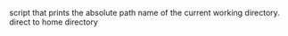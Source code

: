 script that prints the absolute path name of the current working directory.
direct to home directory
